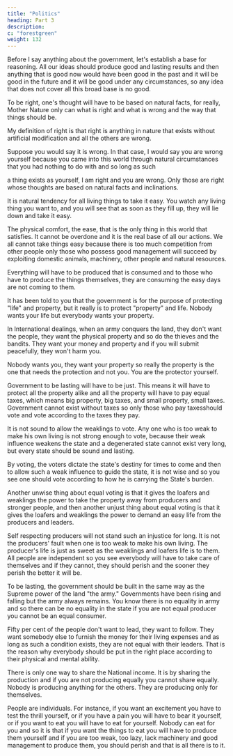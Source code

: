 ```yaml
---
title: "Politics"
heading: Part 3
description: 
c: "forestgreen"
weight: 132
---
```




Before I say anything about the government, let's establish a base for reasoning. All our ideas should produce good and lasting results and then anything that is good now would have been good in the past and it will be good in the future and it will be good under any circumstances, so any idea that does not cover all this broad base is no good.

To be right, one's thought will have to be based on natural facts, for really, Mother Nature only can what is right and what is wrong and the way that things should be.

My definition of right is that right is anything in nature that exists without artificial modification and all the others are wrong.

Suppose you would say it is wrong. In that case, I would say you are wrong yourself because you came into this world through natural circumstances that you had nothing to do with and so long as such


a thing exists as yourself, I am right and you are wrong. Only those are right whose thoughts are based on natural facts and inclinations.

It is natural tendency for all living things to take it easy. You watch any living thing you want to, and you will see that as soon as they fill up, they will lie down and take it easy.

The physical comfort, the ease, that is the only thing in this world that satisfies. It cannot be overdone and it is the real base of all our actions. We all cannot take things easy because there is too much competition from other people only those who possess good management will succeed by exploiting domestic animals, machinery, other people and natural resources.

Everything will have to be produced that is consumed and to those who have to produce the things themselves, they are consuming the easy days are not coming to them.

It has been told to you that the government is for the purpose of protecting "life" and property, but it really is to protect "property" and life. Nobody wants your life but everybody wants your property.

In International dealings, when an army conquers the land, they don't want the people, they want the physical property and so do the thieves and the bandits. They want your money and property and if you will submit peacefully, they won't harm you.


Nobody wants you, they want your property so really the property is the one that needs the protection and not you. You are the protector yourself.

Government to be lasting will have to be just. This means it will have to protect all the property alike and all the property will have to pay equal taxes, which means big property, big taxes, and small property, small taxes. Government cannot exist without taxes so only those who pay taxesshould vote and vote according to the taxes they pay.

It is not sound to allow the weaklings to vote. Any one who is too weak to make his own living is not strong enough to vote, because their weak influence weakens the state and a degenerated state cannot exist very long, but every state should be sound and lasting.

By voting, the voters dictate the state's destiny for times to come and then to allow such a weak influence to guide the state, it is not wise and so you see one should vote according to how he is carrying the State's burden.

Another unwise thing about equal voting is that it gives the loafers and weaklings the power to take the property away from producers and stronger people, and then another unjust thing about equal voting is that it gives the loafers and weaklings the power to demand an easy life from the producers and leaders.
    

Self respecting producers will not stand such an injustice for long. It is not the producers' fault when one is too weak to make his own living. The producer's life is just as sweet as the weaklings and loafers life is to them. All people are independent so you see everybody will have to take care of themselves and if they cannot, they should perish and the sooner they perish the better it will be.

To be lasting, the government should be built in the same way as the Supreme power of the land "the army." Governments have been rising and falling but the army always remains. You know there is no equality in army and so there can be no equality in the state if you are not equal producer you cannot be an equal consumer.

Fifty per cent of the people don't want to lead, they want to follow. They want somebody else to furnish the money for their living expenses and as long as such a condition exists, they are not equal with their leaders. That is the reason why everybody should be put in the right place according to their physical and mental ability.

There is only one way to share the National income. It is by sharing the production and if you are not producing equally you cannot share equally. Nobody is producing anything for the others. They are producing only for themselves.

People are individuals. For instance, if you want an excitement you have to test the thrill yourself, or if you have a pain you will have to bear it yourself, or if you want to eat you will have to eat for yourself. Nobody can eat for you and so it is that if you want the things to eat you will have to produce them yourself and if you are too weak, too lazy, lack machinery and good management to produce them, you should perish and that is all there is to it.
